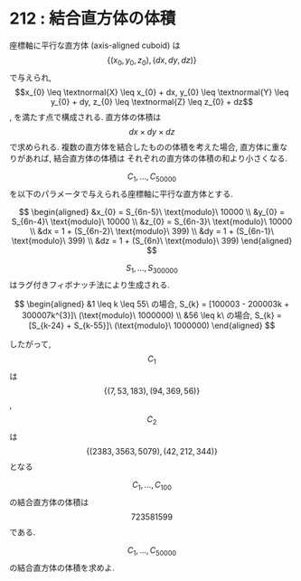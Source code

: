 # 212 : 結合直方体の体積

座標軸に平行な直方体 (axis-aligned cuboid) は $$\{(x_{0}, y_{0}, z_{0}), (dx, dy, dz)\}$$ で与えられ, $$x_{0} \leq \textnormal{X} \leq x_{0} + dx, y_{0} \leq \textnormal{Y} \leq y_{0} + dy, z_{0} \leq \textnormal{Z} \leq z_{0} + dz$$, を満たす点で構成される. 直方体の体積は $$dx \times dy \times dz$$で求められる. 複数の直方体を結合したものの体積を考えた場合, 直方体に重なりがあれば, 結合直方体の体積は それぞれの直方体の体積の和より小さくなる.

$$C_{1}, \dots, C_{50000}$$ を以下のパラメータで与えられる座標軸に平行な直方体とする.

$$
\begin{aligned}
&x_{0} = S_{6n-5}\ \text{modulo}\ 10000 \\
&y_{0} = S_{6n-4}\ \text{modulo}\ 10000 \\
&z_{0} = S_{6n-3}\ \text{modulo}\ 10000 \\
&dx = 1 + (S_{6n-2}\ \text{modulo}\ 399) \\
&dy = 1 + (S_{6n-1}\ \text{modulo}\ 399) \\
&dz = 1 + (S_{6n}\ \text{modulo}\ 399)
\end{aligned}
$$

$$S_{1},\dots,S_{300000}$$ はラグ付きフィボナッチ法により生成される.

$$
\begin{aligned}
&1 \leq k \leq 55\ の場合, S_{k} = [100003 - 200003k + 300007k^{3}]\ (\text{modulo}\ 1000000) \\
&56 \leq k\ の場合, S_{k} = [S_{k-24} + S_{k-55}]\ (\text{modulo}\ 1000000)
\end{aligned}
$$

したがって, $$C_{1}$$ は $$\{(7, 53, 183), (94, 369, 56)\}$$, $$C_{2}$$ は $$\{(2383, 3563, 5079), (42, 212, 344)\}$$ となる

$$C_{1}, \dots, C_{100}$$ の結合直方体の体積は $$723581599$$ である.

$$C_{1}, \dots, C_{50000}$$ の結合直方体の体積を求めよ.

